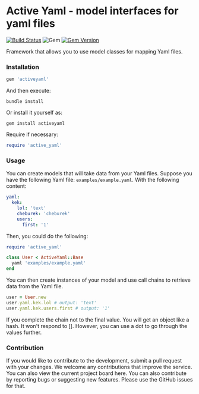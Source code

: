 # Active Yaml - model interfaces for yaml files

[![Build Status](https://github.com/leonovk/activeyaml/actions/workflows/ruby.yml/badge.svg)](https://github.com/leonovk/activeyaml/actions/workflows/ruby.yml) ![Gem](https://img.shields.io/gem/dt/activeyaml) [![Gem Version](https://badge.fury.io/rb/activeyaml.svg)](https://badge.fury.io/rb/activeyaml)

Framework that allows you to use model classes for mapping Yaml files.

### Installation

```ruby
gem 'activeyaml'
```
And then execute:

```bundle install```

Or install it yourself as:

```gem install activeyaml```

Require if necessary:

```ruby
require 'active_yaml'
```
### Usage

You can create models that will take data from your Yaml files. Suppose you have the following Yaml file: `examples/example.yaml`. With the following content:

```yaml
yaml:
  kek:
    lol: 'text'
    cheburek: 'cheburek'
    users:
      first: '1'
```

Then, you could do the following:

```ruby
require 'active_yaml'

class User < ActiveYaml::Base
  yaml 'examples/example.yaml'
end
```
You can then create instances of your model and use call chains to retrieve data from the Yaml file.

```ruby
user = User.new
user.yaml.kek.lol # output: 'text'
user.yaml.kek.users.first # output: '1'
```
If you complete the chain not to the final value. You will get an object like a hash. It won't respond to []. However, you can use a dot to go through the values further.

### Contribution

If you would like to contribute to the development, submit a pull request with your changes. We welcome any contributions that improve the service. You can also view the current project board here.  You can also contribute by reporting bugs or suggesting new features. Please use the GitHub issues for that.
